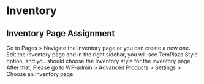 
# Inventory
## Inventory Page Assignment
Go to Pages > Navigate the Inventory page or you can create a new one. Edit the inventory page and in the right sidebar, you will see TemPlaza Style option, and you should choose the Inventory style for the inventory page.
After that, Please go to WP-admin > Advanced Products > Settings > Choose an inventory page. 
##


